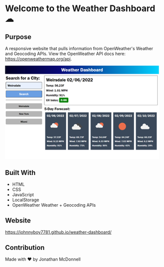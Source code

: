 # Welcome to the Weather Dashboard ☁

## Purpose
A responsive website that pulls information from OpenWeather's Weather and Geocoding APIs. View the OpenWeather API docs here: https://openweathermap.org/api. 

![Screenshot](assets/images/weatherDashScreenshot.png)

## Built With
* HTML
* CSS
* JavaScript
* LocalStorage
* OpenWeather Weather + Geocoding APIs

## Website
https://johnnyboy7781.github.io/weather-dashboard/

## Contribution
Made with ❤️ by Jonathan McDonnell
